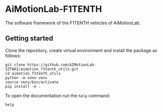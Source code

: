# AiMotionLab-F1TENTH
The software framework of the F1TENTH vehicles of AiMotionLab.

## Getting started
Clone the repository, create virtual environment and install the package as follows:
```
git clone https://github.com/AIMotionLab-SZTAKI/aimotion_f1tenth_utils.git
cd aimotion_f1tenth_utils
python -m venv venv
source venv/bin/activate
pip install -e .
```

To open the documentation run the `help` command:
```
help
```